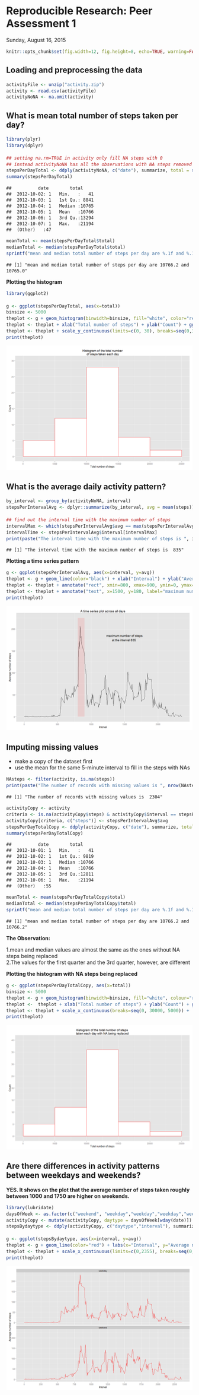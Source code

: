 # Reproducible Research: Peer Assessment 1
Sunday, August 16, 2015  


```r
knitr::opts_chunk$set(fig.width=12, fig.height=8, echo=TRUE, warning=FALSE, message=FALSE, fig.path='figure/')
```


## Loading and preprocessing the data

```r
activityFile <- unzip("activity.zip")
activity <- read.csv(activityFile)
activityNoNA <- na.omit(activity)
```




## What is mean total number of steps taken per day?

```r
library(plyr)
library(dplyr)

## setting na.rm=TRUE in activity only fill NA steps with 0
## instead activityNoNA has all the observations with NA steps removed
stepsPerDayTotal <- ddply(activityNoNA, c("date"), summarize, total = sum(steps))
summary(stepsPerDayTotal)
```

```
##          date        total      
##  2012-10-02: 1   Min.   :   41  
##  2012-10-03: 1   1st Qu.: 8841  
##  2012-10-04: 1   Median :10765  
##  2012-10-05: 1   Mean   :10766  
##  2012-10-06: 1   3rd Qu.:13294  
##  2012-10-07: 1   Max.   :21194  
##  (Other)   :47
```

```r
meanTotal <- mean(stepsPerDayTotal$total)
medianTotal <- median(stepsPerDayTotal$total)
sprintf("mean and median total number of steps per day are %.1f and %.1f", meanTotal, medianTotal)
```

```
## [1] "mean and median total number of steps per day are 10766.2 and 10765.0"
```


**Plotting the histogram**

```r
library(ggplot2)

g <- ggplot(stepsPerDayTotal, aes(x=total))
binsize <- 5000
theplot <- g + geom_histogram(binwidth=binsize, fill="white", color="red", origin=0)
theplot <- theplot + xlab("Total number of steps") + ylab("Count") + ggtitle("Histogram of the total number\n of steps taken each day")
theplot <- theplot + scale_y_continuous(limits=c(0, 30), breaks=seq(0,30,5))
print(theplot)
```

![](figure/plotHist-1.png) 



## What is the average daily activity pattern?

```r
by_interval <- group_by(activityNoNA, interval)
stepsPerIntervalAvg <- dplyr::summarize(by_interval, avg = mean(steps))

## find out the interval time with the maximum number of steps
intervalMax <- which(stepsPerIntervalAvg$avg == max(stepsPerIntervalAvg$avg))
intervalTime <- stepsPerIntervalAvg$interval[intervalMax]
print(paste("The interval time with the maximum number of steps is ", intervalTime))
```

```
## [1] "The interval time with the maximum number of steps is  835"
```
**Plotting a time series pattern**

```r
g <- ggplot(stepsPerIntervalAvg, aes(x=interval, y=avg))
theplot <- g + geom_line(color="black") + xlab("Interval") + ylab("Average number of steps") + ggtitle("A time series plot across all days")
theplot <- theplot + annotate("rect", xmin=800, xmax=900, ymin=0, ymax=225, alpha=.1,fill="red")
theplot <- theplot + annotate("text", x=1500, y=180, label="maximum number of steps\nat the interval 835 ")
print(theplot)
```

![](figure/plotPattern-1.png) 


## Imputing missing values
- make a copy of the dataset first
- use the mean for the same 5-minute interval to fill in the steps with NAs


```r
NAsteps <- filter(activity, is.na(steps))
print(paste("The number of records with missing values is ", nrow(NAsteps)))
```

```
## [1] "The number of records with missing values is  2304"
```

```r
activityCopy <- activity
criteria <- is.na(activityCopy$steps) & activityCopy$interval == stepsPerIntervalAvg$interval
activityCopy[criteria, c("steps")] <- stepsPerIntervalAvg$avg
stepsPerDayTotalCopy <- ddply(activityCopy, c("date"), summarize, total = sum(steps))
summary(stepsPerDayTotalCopy)
```

```
##          date        total      
##  2012-10-01: 1   Min.   :   41  
##  2012-10-02: 1   1st Qu.: 9819  
##  2012-10-03: 1   Median :10766  
##  2012-10-04: 1   Mean   :10766  
##  2012-10-05: 1   3rd Qu.:12811  
##  2012-10-06: 1   Max.   :21194  
##  (Other)   :55
```

```r
meanTotal <- mean(stepsPerDayTotalCopy$total)
medianTotal <- median(stepsPerDayTotalCopy$total)
sprintf("mean and median total number of steps per day are %.1f and %.1f", meanTotal, medianTotal)
```

```
## [1] "mean and median total number of steps per day are 10766.2 and 10766.2"
```
**The Observation:**  

1.mean and median values are almost the same as the ones without NA steps being replaced  
2.The values for the first quarter and the 3rd quarter, however, are different


**Plotting the histogram with NA steps being replaced**

```r
g <- ggplot(stepsPerDayTotalCopy, aes(x=total))
binsize <- 5000
theplot <- g + geom_histogram(binwidth=binsize, fill="white", colour="red", origin=0)
theplot <-  theplot + xlab("Total number of steps") + ylab("Count") + ggtitle("Histogram of the total number of steps \ntaken each day with NA being replaced")
theplot <- theplot + scale_x_continuous(breaks=seq(0, 30000, 5000)) +  scale_y_continuous(limits=c(0,40), breaks=seq(0, 50, 5)) 
print(theplot)
```

![](figure/plotHistReplaced-1.png) 



## Are there differences in activity patterns between weekdays and weekends?
**YES. It shows on the plot that the average number of steps taken roughly between 1000 and 1750 are higher on weekends.**


```r
library(lubridate)
daysOfWeek <- as.factor(c("weekend", "weekday","weekday","weekday","weekday","weekday", "weekend"))
activityCopy <- mutate(activityCopy, daytype = daysOfWeek[wday(date)])
stepsBydaytype <- ddply(activityCopy, c("daytype","interval"), summarize, avg = mean(steps))

g <- ggplot(stepsBydaytype, aes(x=interval, y=avg))
theplot <- g + geom_line(color="red") + labs(x="Interval", y="Average number of steps") + facet_wrap(~daytype, nrow=2)
theplot <- theplot + scale_x_continuous(limits=c(0,2355), breaks=seq(0, 2355, 250))
print(theplot)
```

![](figure/plotPanel-1.png) 
